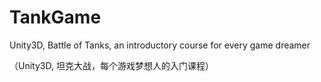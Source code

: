 # TankGame

Unity3D, Battle of Tanks, an introductory course for every game dreamer

（Unity3D, 坦克大战，每个游戏梦想人的入门课程）
